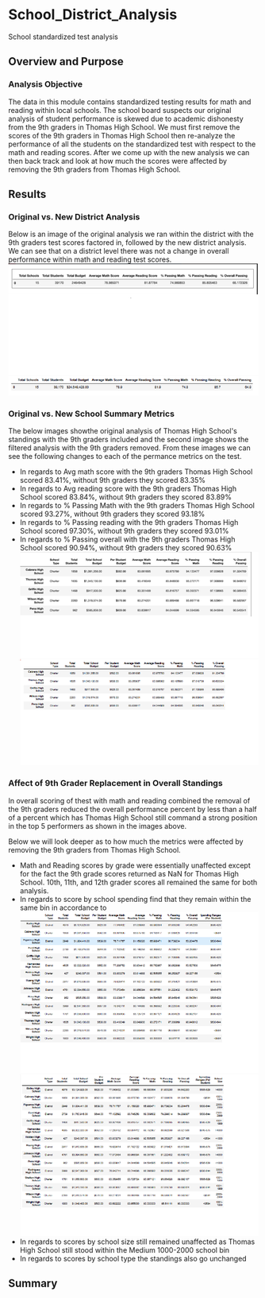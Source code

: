 # School_District_Analysis
School standardized test analysis
## Overview and Purpose
### Analysis Objective
The data in this module contains standardized testing results for math and reading within local schools. The school board suspects our original analysis of student performance is skewed due to academic dishonesty from the 9th graders in Thomas High School. We must first remove the scores of the 9th graders in Thomas High School then re-analyze the performance of all the students on the standardized test with respect to the math and reading scores. After we come up with the new analysis we can then back track and look at how much the scores were affected by removing the 9th graders from Thomas High School.
## Results
### Original vs. New District Analysis
Below is an image of the original analysis we ran within the district with the 9th graders test scores factored in, followed by the new district analysis. We can see that on a district level there was not a change in overall performance within math and reading test scores.  
![Original_district_analysis](/Images/Original_district_analysis.png)
![New_district_analysis](/Images/New_district_analysis.png)

### Original vs. New School Summary Metrics
The below images showthe original analysis of Thomas High School's standings with the 9th graders included and the second image shows the filtered analysis with the 9th graders removed. From these images we can see the following changes to each of the permance metrics on the test.
- In regards to Avg math score with the 9th graders Thomas High School scored 83.41%, without 9th graders they scored 83.35%
- In regards to Avg reading score with the 9th graders Thomas High School scored 83.84%, without 9th graders they scored 83.89%
- In regards to % Passing Math with the 9th graders Thomas High School scored 93.27%, without 9th graders they scored 93.18%
- In regards to % Passing reading with the 9th graders Thomas High School scored 97.30%, without 9th graders they scored 93.01%
- In regards to % Passing overall with the 9th graders Thomas High School scored 90.94%, without 9th graders they scored 90.63%
![school_summary_og](/Images/school_summary_og.png)
![school_summary_new](/Images/school_summary_new.png)

### Affect of 9th Grader Replacement in Overall Standings
In overall scoring of thest with math and reading combined the removal of the 9th graders reduced the overall performance percent by less than a half of a percent which has Thomas High School still command a strong position in the top 5 performers as shown in the images above. 

Below we will look deeper as to how much the metrics were affected by removing the 9th graders from Thomas High School.
- Math and Reading scores by grade were essentially unaffected except for the fact the 9th grade scores returned as NaN for Thomas High School. 10th, 11th, and 12th grader scores all remained the same for both analysis.
- In regards to score by school spending find that they remain within the same bin in accordance to 
![spending_og](/Images/spending_og.png)
![spending_new](/Images/spending_new.png)
- In regards to scores by school size still remained unaffected as Thomas High School still stood within the Medium 1000-2000 school bin
- In regards to scores by school type the standings also go unchanged
## Summary
